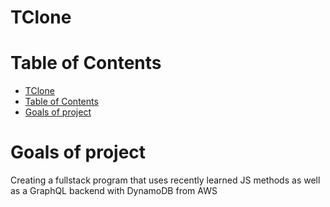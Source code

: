 # TClone

# Table of Contents

- [TClone](#tclone)
- [Table of Contents](#table-of-contents)
- [Goals of project](#goals-of-project)

# Goals of project

Creating a fullstack program that uses recently learned JS methods as well as a GraphQL backend with DynamoDB from AWS
